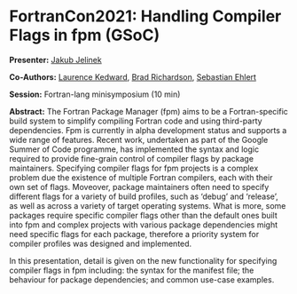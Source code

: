 # FortranCon2021: Handling Compiler Flags in fpm (GSoC)

__Presenter:__ [Jakub Jelinek](https://github.com/kubajj)

__Co-Authors:__ [Laurence Kedward](https://github.com/LKedward), [Brad Richardson](https://github.com/everythingfunctional), [Sebastian Ehlert](https://github.com/awvwgk)

__Session:__ Fortran-lang minisymposium (10 min)

__Abstract:__
The Fortran Package Manager (fpm) aims to be a Fortran-specific build system to simplify compiling Fortran code and using third-party dependencies.
Fpm is currently in alpha development status and supports a wide range of features.
Recent work, undertaken as part of the Google Summer of Code programme, has implemented the syntax and logic required to provide fine-grain control of compiler flags by package maintainers.
Specifying compiler flags for fpm projects is a complex problem due the existence of multiple Fortran compilers, each with their own set of flags.
Moveover, package maintainers often need to specify different flags for a variety of build profiles, such as ‘debug’ and ‘release’, as well as across a variety of target operating systems.
What is more, some packages require specific compiler flags other than the default ones built into fpm and complex projects with various package dependencies might need specific flags for each package, therefore a priority system for compiler profiles was designed and implemented.

In this presentation, detail is given on the new functionality for specifying compiler flags in fpm including: the syntax for the manifest file; the behaviour for package dependencies; and common use-case examples.
